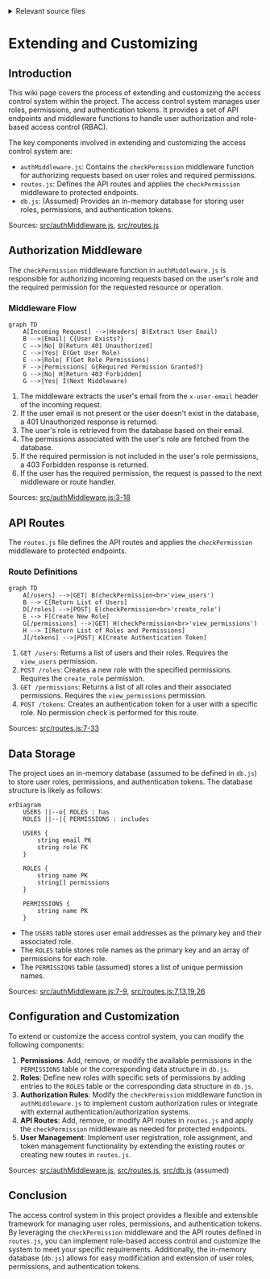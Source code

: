 <details>
<summary>Relevant source files</summary>

The following files were used as context for generating this wiki page:

- [src/authMiddleware.js](https://github.com/aanickode/access-control-service/blob/main/src/authMiddleware.js)
- [src/routes.js](https://github.com/aanickode/access-control-service/blob/main/src/routes.js)
- [src/db.js](https://github.com/aanickode/access-control-service/blob/main/src/db.js) (Assumed to exist based on import statements)
</details>

# Extending and Customizing

## Introduction

This wiki page covers the process of extending and customizing the access control system within the project. The access control system manages user roles, permissions, and authentication tokens. It provides a set of API endpoints and middleware functions to handle user authorization and role-based access control (RBAC).

The key components involved in extending and customizing the access control system are:

- `authMiddleware.js`: Contains the `checkPermission` middleware function for authorizing requests based on user roles and required permissions.
- `routes.js`: Defines the API routes and applies the `checkPermission` middleware to protected endpoints.
- `db.js`: (Assumed) Provides an in-memory database for storing user roles, permissions, and authentication tokens.

Sources: [src/authMiddleware.js](), [src/routes.js]()

## Authorization Middleware

The `checkPermission` middleware function in `authMiddleware.js` is responsible for authorizing incoming requests based on the user's role and the required permission for the requested resource or operation.

### Middleware Flow

```mermaid
graph TD
    A[Incoming Request] -->|Headers| B(Extract User Email)
    B -->|Email| C{User Exists?}
    C -->|No| D[Return 401 Unauthorized]
    C -->|Yes| E(Get User Role)
    E -->|Role| F(Get Role Permissions)
    F -->|Permissions| G{Required Permission Granted?}
    G -->|No| H[Return 403 Forbidden]
    G -->|Yes| I(Next Middleware)
```

1. The middleware extracts the user's email from the `x-user-email` header of the incoming request.
2. If the user email is not present or the user doesn't exist in the database, a 401 Unauthorized response is returned.
3. The user's role is retrieved from the database based on their email.
4. The permissions associated with the user's role are fetched from the database.
5. If the required permission is not included in the user's role permissions, a 403 Forbidden response is returned.
6. If the user has the required permission, the request is passed to the next middleware or route handler.

Sources: [src/authMiddleware.js:3-18]()

## API Routes

The `routes.js` file defines the API routes and applies the `checkPermission` middleware to protected endpoints.

### Route Definitions

```mermaid
graph TD
    A[/users] -->|GET| B(checkPermission<br>'view_users')
    B --> C[Return List of Users]
    D[/roles] -->|POST| E(checkPermission<br>'create_role')
    E --> F[Create New Role]
    G[/permissions] -->|GET| H(checkPermission<br>'view_permissions')
    H --> I[Return List of Roles and Permissions]
    J[/tokens] -->|POST| K[Create Authentication Token]
```

1. `GET /users`: Returns a list of users and their roles. Requires the `view_users` permission.
2. `POST /roles`: Creates a new role with the specified permissions. Requires the `create_role` permission.
3. `GET /permissions`: Returns a list of all roles and their associated permissions. Requires the `view_permissions` permission.
4. `POST /tokens`: Creates an authentication token for a user with a specific role. No permission check is performed for this route.

Sources: [src/routes.js:7-33]()

## Data Storage

The project uses an in-memory database (assumed to be defined in `db.js`) to store user roles, permissions, and authentication tokens. The database structure is likely as follows:

```mermaid
erDiagram
    USERS ||--o{ ROLES : has
    ROLES ||--|{ PERMISSIONS : includes

    USERS {
        string email PK
        string role FK
    }

    ROLES {
        string name PK
        string[] permissions
    }

    PERMISSIONS {
        string name PK
    }
```

- The `USERS` table stores user email addresses as the primary key and their associated role.
- The `ROLES` table stores role names as the primary key and an array of permissions for each role.
- The `PERMISSIONS` table (assumed) stores a list of unique permission names.

Sources: [src/authMiddleware.js:7-9](), [src/routes.js:7,13,19,26]()

## Configuration and Customization

To extend or customize the access control system, you can modify the following components:

1. **Permissions**: Add, remove, or modify the available permissions in the `PERMISSIONS` table or the corresponding data structure in `db.js`.
2. **Roles**: Define new roles with specific sets of permissions by adding entries to the `ROLES` table or the corresponding data structure in `db.js`.
3. **Authorization Rules**: Modify the `checkPermission` middleware function in `authMiddleware.js` to implement custom authorization rules or integrate with external authentication/authorization systems.
4. **API Routes**: Add, remove, or modify API routes in `routes.js` and apply the `checkPermission` middleware as needed for protected endpoints.
5. **User Management**: Implement user registration, role assignment, and token management functionality by extending the existing routes or creating new routes in `routes.js`.

Sources: [src/authMiddleware.js](), [src/routes.js](), [src/db.js]() (assumed)

## Conclusion

The access control system in this project provides a flexible and extensible framework for managing user roles, permissions, and authentication tokens. By leveraging the `checkPermission` middleware and the API routes defined in `routes.js`, you can implement role-based access control and customize the system to meet your specific requirements. Additionally, the in-memory database (`db.js`) allows for easy modification and extension of user roles, permissions, and authentication tokens.